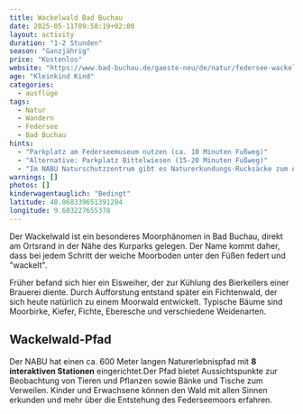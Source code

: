 ```yaml
---
title: Wackelwald Bad Buchau
date: 2025-05-11T09:58:19+02:00
layout: activity
duration: "1-2 Stunden"
season: "Ganzjährig"
price: "Kostenlos"
website: "https://www.bad-buchau.de/gaeste-neu/de/natur/federsee-wackelwald-und-moorphaenomene/wackelwald"
age: "Kleinkind Kind"
categories:
  - ausflüge
tags:
  - Natur
  - Wandern
  - Federsee
  - Bad Buchau
hints:
  - "Parkplatz am Federseemuseum nutzen (ca. 10 Minuten Fußweg)"
  - "Alternative: Parkplatz Bittelwiesen (15-20 Minuten Fußweg)"
  - "Im NABU Naturschutzzentrum gibt es Naturerkundungs-Rucksäcke zum Ausleihen"
warnings: []
photos: []
kinderwagentauglich: "Bedingt"
latitude: 48.068339651391284
longitude: 9.603227655378
---
```


Der Wackelwald ist ein besonderes Moorphänomen in Bad Buchau, direkt am Ortsrand in der Nähe des Kurparks gelegen. Der Name kommt daher, dass bei jedem Schritt der weiche Moorboden unter den Füßen federt und "wackelt".

Früher befand sich hier ein Eisweiher, der zur Kühlung des Bierkellers einer Brauerei diente. Durch Aufforstung entstand später ein Fichtenwald, der sich heute natürlich zu einem Moorwald entwickelt. Typische Bäume sind Moorbirke, Kiefer, Fichte, Eberesche und verschiedene Weidenarten.

## Wackelwald-Pfad

Der NABU hat einen ca. 600 Meter langen Naturerlebnispfad mit **8 interaktiven Stationen** eingerichtet.Der Pfad bietet Aussichtspunkte zur Beobachtung von Tieren und Pflanzen sowie Bänke und Tische zum Verweilen. Kinder und Erwachsene können den Wald mit allen Sinnen erkunden und mehr über die Entstehung des Federseemoors erfahren.
